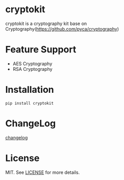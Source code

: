 # cryptokit
cryptokit is a cryptography kit base on Cryptography(https://github.com/pyca/cryptography)

# Feature Support
- AES Cryptography
- RSA Cryptography

# Installation

```shell
pip install cryptokit
```

# ChangeLog

[changelog](changelog.md)

# License

MIT. See [LICENSE](https://github.com/istommao/cryptokit/blob/master/LICENSE) for more details.
